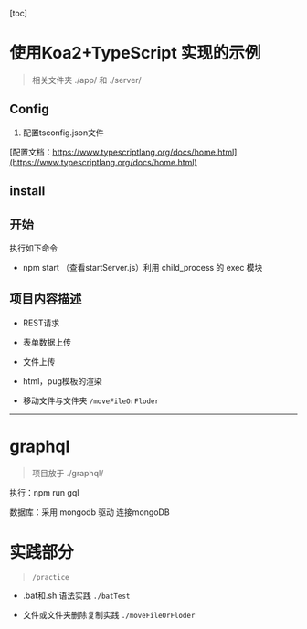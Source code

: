 [toc]
# 使用Koa2+TypeScript 实现的示例

> 相关文件夹 ./app/ 和 ./server/

## Config
1. 配置tsconfig.json文件

[配置文档：https://www.typescriptlang.org/docs/home.html](https://www.typescriptlang.org/docs/home.html)

## install

## 开始
执行如下命令

- npm start  （查看startServer.js）利用 child_process 的 exec 模块


## 项目内容描述
- REST请求

- 表单数据上传

- 文件上传

- html，pug模板的渲染

- 移动文件与文件夹 `/moveFileOrFloder`

---

# graphql 

> 项目放于 ./graphql/

执行：npm run gql

数据库：采用 mongodb 驱动 连接mongoDB


# 实践部分 
> `/practice`

- .bat和.sh 语法实践 `./batTest`

- 文件或文件夹删除复制实践 `./moveFileOrFloder`



